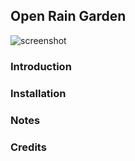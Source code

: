 <h2>Open Rain Garden</h2>

![screenshot](https://raw.github.com/eduardgamiao/OpenRainGarden/milestone1/doc/play-bootstrap-template-home.png)

<h3>Introduction</h3>

<h3>Installation</h3>

<h3>Notes</h3>

<h3>Credits</h3>

